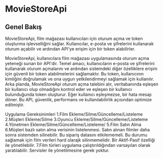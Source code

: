 # MovieStoreApi

## Genel Bakış
MovieStoreApi, film mağazası kullanıcıları için oturum açma ve token oluşturma işlevselliğini sağlar. Kullanıcılar, e-posta ve şifrelerini kullanarak oturum açabilir ve ardından API'ye erişim için bir token alabilirler.


MovieStoreApi, kullanıcılara film mağazası uygulamasında oturum açma yeteneği sunan bir API'dir. Temel amacı, kullanıcıların e-posta ve şifrelerini kullanarak oturum açmalarını ve ardından sistemdeki diğer özelliklere erişim için güvenli bir token alabilmelerini sağlamaktır. Bu token, kullanıcının kimliğini doğrulamak ve ona uygun yetkilendirmeyi sağlamak için kullanılır. Arka planda, MovieStoreApi oturum açma talebini alır, veritabanında eşleşen bir kullanıcı olup olmadığını kontrol eder ve eşleşen bir kullanıcı bulunduğunda token oluşturur. Eğer kullanıcı eşleşmezse, bir hata mesajı döner. Bu API, güvenlik, performans ve kullanılabilirlik açısından optimize edilmiştir.


Uygulama Gereksinimleri
1.Film Ekleme/Silme/Güncelleme/Listeleme
2.Müşteri Ekleme/Silme
3.Oyuncu Ekleme/Silme/Güncelleme/Listeleme
4.Yönetmen Ekleme/Silme/Güncelleme/Listeleme/
5.Film Satın Alma
6.Müşteri bazlı satın alma verisinin listelenmesi. Satın alınan filmler daha sonra sistemden silinebilir. Bu sipariş datasını etkilememeli. Bu durumu sağlamak için film verileri hard olarajk silinmemelidir. Bir Aktif-Pasif özelliği ile yönetilebilir.
7.Film türleri uygulama çalıştırıldığından varsayılan olarak yaratılabilir. Servisler ile yönetilmesine gerek yoktur.
